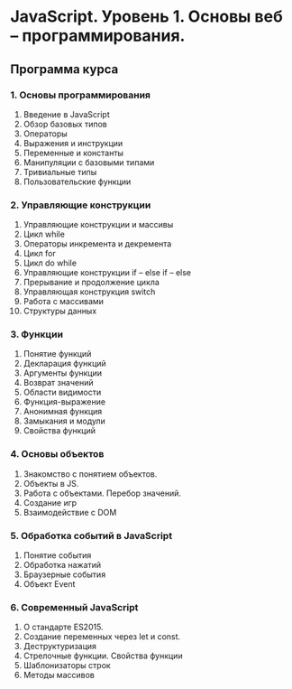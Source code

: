 # JavaScript. Уровень 1. Основы веб – программирования.

## Программа курса

### 1. Основы программирования
  1. Введение в JavaScript
  2. Обзор базовых типов
  3. Операторы
  4. Выражения и инструкции
  5. Переменные и константы
  6. Манипуляции с базовыми типами
  7. Тривиальные типы
  8. Пользовательские функции

### 2. Управляющие конструкции
  1. Управляющие конструкции и массивы
  2. Цикл while
  3. Операторы инкремента и декремента
  4. Цикл for
  5. Цикл do while
  6. Управляющие конструкции if – else if – else
  7. Прерывание и продолжение цикла
  8. Управляющая конструкция switch
  9. Работа с массивами
  10. Структуры данных

### 3. Функции
1. Понятие функций
2. Декларация функций
3. Аргументы функции
4. Возврат значений
5. Области видимости
6. Функция-выражение
7. Анонимная функция
8. Замыкания и модули
9. Свойства функций

### 4. Основы объектов
1. Знакомство с понятием объектов.
2. Объекты в JS.
3. Работа с объектами. Перебор значений.
4. Создание игр
5. Взаимодействие с DOM

### 5. Обработка событий в JavaScript
1. Понятие события
2. Обработка нажатий
3. Браузерные события
4. Объект Event

### 6. Современный JavaScript
1. О стандарте ES2015.
2. Создание переменных через let и const.
3. Деструктуризация
4. Стрелочные функции. Свойства функции
5. Шаблонизаторы строк
6. Методы массивов

